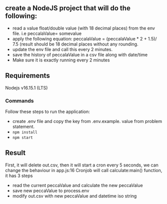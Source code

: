 ## create a NodeJS project that will do the following:
- read a value float/double value (with 18 decimal places) from the env file. i.e peccalaValue= somevalue
- apply the following equation: peccalaValue = (peccalaValue * 2 + 1.5)/ 7.5 (result should be 18 decimal places without any rounding.
- update the env file and call this every 2 minutes.
- save the history of peccalaValue in a csv file along with date/time
- Make sure it is exactly running every 2 minutes

## Requirements
Nodejs v16.15.1 (LTS)

### Commands
Follow these steps to run the application:
- create .env file and copy the key from .env.example. value from problem statement. 
- `npm install` 
- `npm start`

## Result
First, it will delete out.csv, then it will start a cron every 5 seconds, we can change the behaviour in app.js:16 
Cronjob will call calculate:main() function, it has 3 steps
- read the current peccaValue and calculate the new peccaValue
- save new peccaValue to process.env
- modify out.csv with new peccaValue and datetime iso string


